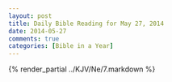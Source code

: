 ```yaml
---
layout: post
title: Daily Bible Reading for May 27, 2014
date: 2014-05-27
comments: true
categories: [Bible in a Year]
---
```

{% render_partial ../KJV/Ne/7.markdown %}
